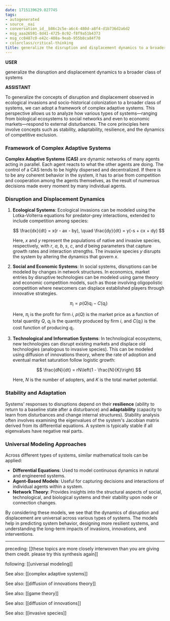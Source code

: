 ```yaml
---
date: 1715139629.027745
tags:
- autogenerated
- source__oai
- conversation_id__b86c2c5e-a6c4-480d-a8f4-d1b736d2a6d2
- msg_aaa26591-8d41-4725-8c92-f8f9a51b4373
- msg_cc0487c0-e42c-408a-9eab-955b8ca84f70
- colorclass/critical-thinking
title: generalize the disruption and displacement dynamics to a broader class of systems
---
```


**USER**

generalize the disruption and displacement dynamics to a broader class of systems


**ASSISTANT**

To generalize the concepts of disruption and displacement observed in ecological invasions and socio-historical colonization to a broader class of systems, we can adopt a framework of complex adaptive systems. This perspective allows us to analyze how various types of systems—ranging from biological ecosystems to social networks and even to economic markets—respond to external disturbances. The core principles here involve concepts such as stability, adaptability, resilience, and the dynamics of competitive exclusion.

### Framework of Complex Adaptive Systems

**Complex Adaptive Systems (CAS)** are dynamic networks of many agents acting in parallel. Each agent reacts to what the other agents are doing. The control of a CAS tends to be highly dispersed and decentralized. If there is to be any coherent behavior in the system, it has to arise from competition and cooperation among the agents themselves, as the result of numerous decisions made every moment by many individual agents.

### Disruption and Displacement Dynamics

1. **Ecological Systems**: Ecological invasions can be modeled using the Lotka-Volterra equations for predator-prey interactions, extended to include competition among species:
   
   $$
   \frac{dx}{dt} = x(r - ax - by), \quad \frac{dy}{dt} = y(-s + cx + dy)
   $$

   Here, $x$ and $y$ represent the populations of native and invasive species, respectively, with $r$, $a$, $b$, $s$, $c$, and $d$ being parameters that capture growth rates and interaction strengths. The invasive species $y$ disrupts the system by altering the dynamics that govern $x$.

2. **Social and Economic Systems**: In social systems, disruptions can be modeled by changes in network structures. In economics, market entries by disruptive technologies can be modeled using game theory and economic competition models, such as those involving oligopolistic competition where newcomers can displace established players through innovative strategies.

   $$
   \pi_i = p(Q)q_i - C(q_i)
   $$

   Here, $\pi_i$ is the profit for firm $i$, $p(Q)$ is the market price as a function of total quantity $Q$, $q_i$ is the quantity produced by firm $i$, and $C(q_i)$ is the cost function of producing $q_i$.

3. **Technological and Information Systems**: In technological ecosystems, new technologies can disrupt existing markets and displace old technologies (analogous to invasive species). This can be modeled using diffusion of innovations theory, where the rate of adoption and eventual market saturation follow logistic growth:

   $$
   \frac{dN}{dt} = rN\left(1 - \frac{N}{K}\right)
   $$

   Here, $N$ is the number of adopters, and $K$ is the total market potential.

### Stability and Adaptation

Systems' responses to disruptions depend on their **resilience** (ability to return to a baseline state after a disturbance) and **adaptability** (capacity to learn from disturbances and change internal structures). Stability analysis often involves examining the eigenvalues of the system's Jacobian matrix derived from its differential equations. A system is typically stable if all eigenvalues have negative real parts.

### Universal Modeling Approaches

Across different types of systems, similar mathematical tools can be applied:

- **Differential Equations**: Used to model continuous dynamics in natural and engineered systems.
- **Agent-Based Models**: Useful for capturing decisions and interactions of individual agents within a system.
- **Network Theory**: Provides insights into the structural aspects of social, technological, and biological systems and their stability upon node or connection changes.

By considering these models, we see that the dynamics of disruption and displacement are universal across various types of systems. The models help in predicting system behavior, designing more resilient systems, and understanding the long-term impacts of invasions, innovations, and interventions.


---

preceding: [[these topics are more closely interwoven than you are giving them credit. please try this synthesis again]]  


following: [[universal modeling]]

See also: [[complex adaptive systems]]


See also: [[diffusion of innovations theory]]


See also: [[game theory]]


See also: [[diffusion of innovations]]


See also: [[invasive species]]
